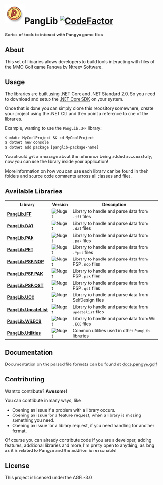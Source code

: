 <img align="left" src=".github/Images/pang.png" width="64" />

# PangLib [![CodeFactor](https://www.codefactor.io/repository/github/pangyatools/panglib/badge)](https://www.codefactor.io/repository/github/pangyatools/panglib)

Series of tools to interact with Pangya game files

## About

This set of libraries allows developers to build tools interacting with files of the MMO Golf game Pangya by Ntreev Software.

## Usage

The libraries are built using .NET Core and .NET Standard 2.0. So you need to download and setup the [.NET Core SDK](https://www.microsoft.com/net/download) on your system.

Once that is done you can simply clone this repository somewhere, create your project using the .NET CLI and then point a reference to one of the libraries.

Example, wanting to use the `PangLib.IFF` library:

```
$ mkdir MyCoolProject && cd MyCoolProject
$ dotnet new console
$ dotnet add package [panglib-package-name]
```

You should get a message about the reference being added successfully, now you can use the library inside your application!

More information on how you can use each library can be found in their folders and source code comments across all classes and files.

## Available Libraries

| Library                                       | Version                                                         | Description                                              |
| --------------------------------------------- | --------------------------------------------------------------- | -------------------------------------------------------- |
| [**PangLib.IFF**](PangLib.IFF/)               | ![Nuget](https://img.shields.io/nuget/v/PangLib.IFF.svg)        | Library to handle and parse data from `.iff` files       |
| [**PangLib.DAT**](PangLib.DAT/)               | ![Nuget](https://img.shields.io/nuget/v/PangLib.DAT.svg)        | Library to handle and parse data from `.dat` files       |
| [**PangLib.PAK**](PangLib.PAK/)               | ![Nuget](https://img.shields.io/nuget/v/PangLib.PAK.svg)        | Library to handle and parse data from `.pak` files       |
| [**PangLib.PET**](PangLib.PET/)               | ![Nuget](https://img.shields.io/nuget/v/PangLib.PET.svg)        | Library to handle and parse data from `.*pet` files      |
| [**PangLib.PSP.NOP**](PangLib.PSP.NOP/)       | ![Nuget](https://img.shields.io/nuget/v/PangLib.PSP.NOP.svg)    | Library to handle and parse data from PSP `.nop` files   |
| [**PangLib.PSP.PAK**](PangLib.PSP.PAK/)       | ![Nuget](https://img.shields.io/nuget/v/PangLib.PSP.PAK.svg)    | Library to handle and parse data from PSP `.pak` files   |
| [**PangLib.PSP.QST**](PangLib.PSP.QST/)       | ![Nuget](https://img.shields.io/nuget/v/PangLib.PSP.QST.svg)    | Library to handle and parse data from PSP `.qst` files   |
| [**PangLib.UCC**](PangLib.UCC/)               | ![Nuget](https://img.shields.io/nuget/v/PangLib.UCC.svg)        | Library to handle and parse data from SelfDesign files   |
| [**PangLib.UpdateList**](PangLib.UpdateList/) | ![Nuget](https://img.shields.io/nuget/v/PangLib.UpdateList.svg) | Library to handle and parse data from `updatelist` files |
| [**PangLib.Wii.ECB**](PangLib.Wii.ECB/)       | ![Nuget](https://img.shields.io/nuget/v/PangLib.Wii.ECB.svg)    | Library to handle and parse data from Wii `.ECB` files   |
| [**PangLib.Utilities**](PangLib.Utilities/)   | ![Nuget](https://img.shields.io/nuget/v/PangLib.Utilities.svg)  | Common utilities used in other `PangLib` libraries       |

## Documentation

Documentation on the parsed file formats can be found at [docs.pangya.golf](https://docs.pangya.golf)

## Contributing

Want to contribute? **Awesome!**

You can contribute in many ways, like:

- Opening an issue if a problem with a library occurs.
- Opening an issue for a feature request, when a library is missing something you need.
- Opening an issue for a library request, if you need handling for another format.

Of course you can already contribute code if you are a developer, adding features, additional libraries and more, I'm
pretty open to anything, as long as it is related to Pangya and the addition is reasonable!

## License

This project is licensed under the AGPL-3.0
